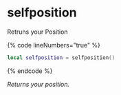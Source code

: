 # selfposition

Retruns your Position

{% code lineNumbers="true" %}
```lua
local selfposition = selfposition()
```

{% endcode %}

_Returns your position._